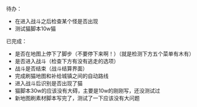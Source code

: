待办：
- 在进入战斗之后检查某个怪是否出现
- 测试猫脚本10w猫

已完成：
- 是否在地图上停下了脚步（不要停下来啊！）（就是检测下方五个菜单有木有）
- 是否进入战斗（检查下方有没有逃走的选项）
- 战斗是否结束（战斗结算界面）
- 完成刷猫地图和补给城镇之间的自动路线
- 进入战斗后识别是否出现了猫
- 猫脚本30w的应该没有大碍，主要是10w的刚刚写，还没测试过
- 新地图刷素材脚本写完了，测试了一下应该没有大问题

